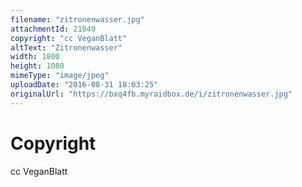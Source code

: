 ```yaml
---
filename: "zitronenwasser.jpg"
attachmentId: 21049
copyright: "cc VeganBlatt"
altText: "Zitronenwasser"
width: 1800
height: 1080
mimeType: "image/jpeg"
uploadDate: "2016-08-31 18:03:25"
originalUrl: "https://bxq4fb.myraidbox.de/i/zitronenwasser.jpg"
---
```


# Copyright

cc VeganBlatt
